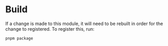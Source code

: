 # Build

If a change is made to this module, it will need to be rebuilt in order for the change to registered. To register this, run: 
```bash
pnpm package
```